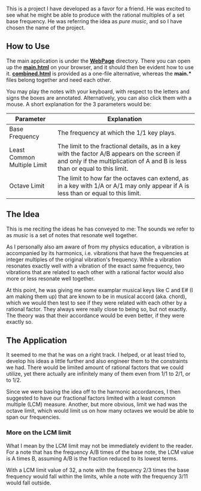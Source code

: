 This is a project I have developed as a favor for a friend.
He was excited to see what he might be able to produce with the rational multiples of a set base frequency.
He was referring the idea as *pure music*, and so I have chosen the name of the project.

## How to Use

The main application is under the [**WebPage**](https://github.com/ThoAppelsin/pure-music/tree/master/WebPage)
directory. There you can open up the [**main.html**](https://github.com/ThoAppelsin/pure-music/blob/master/WebPage/main.html)
on your browser, and it should then be evident how to use it.
[**combined.html**](https://github.com/ThoAppelsin/pure-music/blob/master/WebPage/combined.html)
is provided as a one-file alternative, whereas the **main.\*** files belong together and need each other.

You may play the notes with your keyboard, with respect to the letters and signs the boxes are annotated.
Alternatively, you can also click them with a mouse. A short explanation for the 3 parameters would be:

| Parameter | Explanation |
| ---- | ---- |
| Base Frequency | The frequency at which the 1/1 key plays. |
| Least Common Multiple Limit | The limit to the fractional details, as in a key with the factor A/B appears on the screen if and only if the multiplication of A and B is less than or equal to this limit. |
| Octave Limit | The limit to how far the octaves can extend, as in a key with 1/A or A/1 may only appear if A is less than or equal to this limit. |

## The Idea

This is me reciting the ideas he has conveyed to me:
The sounds we refer to as *music* is a set of notes that resonate well together.

As I personally also am aware of from my physics education,
a vibration is accompanied by its harmonics, i.e. vibrations that have the frequencies at
integer multiples of the original vibration's frequency.
While a vibration resonates exactly well with a vibration of the exact same frequency,
two vibrations that are related to each other with a rational factor would also more or less
resonate well together.

At this point, he was giving me some examplar musical keys like C and E# (I am making them up)
that are known to be in musical accord (aka. chord), which we would then test to see if they
were related with each other by a rational factor. They always were really close to being so,
but not exactly. The theory was that their accordance would be even better, if they were
exactly so.

## The Application

It seemed to me that he was on a right track. I helped, or at least tried to, develop his
ideas a little further and also engineer them to the constraints we had.
There would be limited amount of rational factors that we could utilize,
yet there actually are infinitely many of them even from 1/1 to 2/1, or to 1/2.

Since we were basing the idea off to the harmonic accordances, I then suggested
to have our fractional factors limited with a least common multiple (LCM) measure.
Another, but more obvious, limit we had was the octave limit, which would limit us
on how many octaves we would be able to span our frequencies.

### More on the LCM limit

What I mean by the LCM limit may not be immediately evident to the reader.
For a note that has the frequency A/B times of the base note, the LCM value is
A times B, assuming A/B is the fraction reduced to its lowest terms.

With a LCM limit value of 32, a note with the frequency 2/3 times the base frequency
would fall within the limits, while a note with the frequency 3/11 would fall outside.
